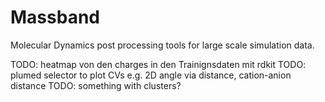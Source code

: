 # Massband

Molecular Dynamics post processing tools for large scale simulation data.

TODO: heatmap von den charges in den Trainignsdaten mit rdkit
TODO: plumed selector to plot CVs e.g. 2D angle via distance, cation-anion distance 
TODO: something with clusters?
